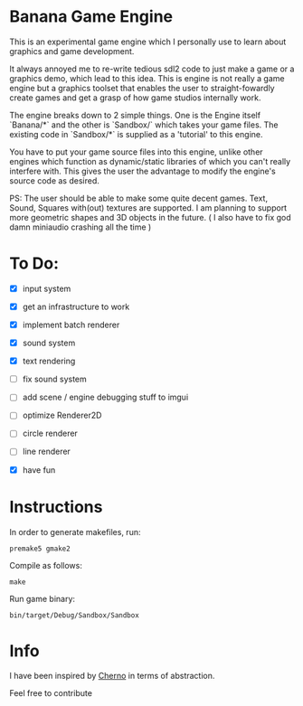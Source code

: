 # Banana Game Engine

<p>This is an experimental game engine which I personally use to learn about graphics and game development.</p>

<p>It always annoyed me to re-write tedious sdl2 code to just make a game or a graphics demo, which lead to this idea. This is engine is not really a game engine but a graphics toolset that enables the user to straight-fowardly create games and get a grasp of how game studios internally work.</p>

<p>The engine breaks down to 2 simple things. One is the Engine itself `Banana/*` and the other is `Sandbox/` which takes your game files. The existing code in `Sandbox/*` is supplied as a 'tutorial' to this engine.</p>

<p>You have to put your game source files into this engine, unlike other engines which function as dynamic/static libraries of which you can't really interfere with. This gives the user the advantage to modify the engine's source code as desired.</p>

<p>PS: The user should be able to make some quite decent games. Text, Sound, Squares with(out) textures are supported. I am planning to support more geometric shapes and 3D objects in the future. ( I also have to fix god damn miniaudio crashing all the time )</p>

# To Do:

- [x] input system
- [x] get an infrastructure to work
- [x] implement batch renderer
- [X] sound system
- [x] text rendering
- [ ] fix sound system
- [ ] add scene / engine debugging stuff to imgui
- [ ] optimize Renderer2D
- [ ] circle renderer
- [ ] line renderer

- [x] have fun

# Instructions

In order to generate makefiles, run:

```premake5 gmake2```

Compile as follows:

```make```

Run game binary:

```bin/target/Debug/Sandbox/Sandbox```

# Info
I have been inspired by <a href="https://github.com/TheCherno/Hazel">Cherno</a> in terms of abstraction.

Feel free to contribute

